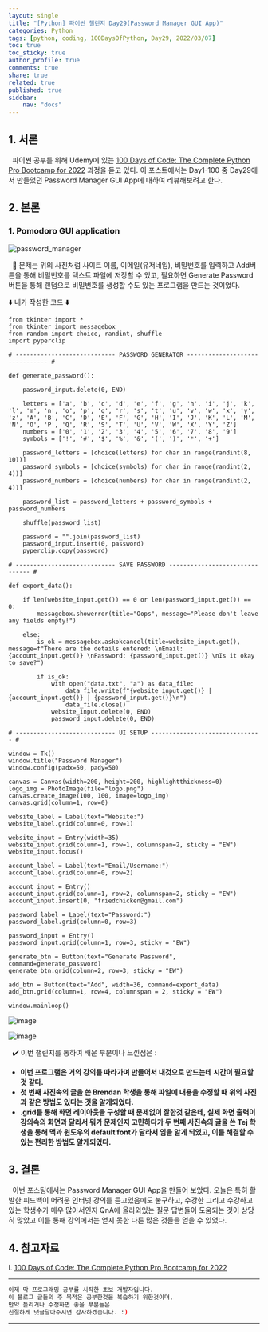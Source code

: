 ```yaml
---
layout: single
title: "[Python] 파이썬 챌린지 Day29(Password Manager GUI App)"
categories: Python
tags: [python, coding, 100DaysOfPython, Day29, 2022/03/07]
toc: true
toc_sticky: true
author_profile: true
comments: true
share: true
related: true
published: true
sidebar: 
    nav: "docs"
---
```


## 1. 서론

&nbsp;&nbsp;파이썬 공부를 위해 Udemy에 있는 [100 Days of Code: The Complete Python Pro Bootcamp for 2022](https://www.udemy.com/course/100-days-of-code/) 과정을 듣고 있다. 이 포스트에서는 Day1-100 중 Day29에서 만들었던 Password Manager GUI App에 대하여 리뷰해보려고 한다.

## 2. 본론

### 1. Pomodoro GUI application

![password_manager](https://user-images.githubusercontent.com/97603503/156987342-de65594e-d821-4f08-91d4-7aacb892f04a.png)

&nbsp;&nbsp;🤔 문제는 위의 사진처럼 사이트 이름, 이메일(유저네임), 비밀번호를 입력하고 Add버튼을 통해 비밀번호를 텍스트 파일에 저장할 수 있고, 필요하면 Generate Password 버튼을 통해 랜덤으로 비밀번호를 생성할 수도 있는 프로그램을 만드는 것이었다.

⬇️ 내가 작성한 코드 ⬇️

```
from tkinter import *
from tkinter import messagebox
from random import choice, randint, shuffle
import pyperclip

# ---------------------------- PASSWORD GENERATOR ------------------------------- #

def generate_password():
    
    password_input.delete(0, END)
    
    letters = ['a', 'b', 'c', 'd', 'e', 'f', 'g', 'h', 'i', 'j', 'k', 'l', 'm', 'n', 'o', 'p', 'q', 'r', 's', 't', 'u', 'v', 'w', 'x', 'y', 'z', 'A', 'B', 'C', 'D', 'E', 'F', 'G', 'H', 'I', 'J', 'K', 'L', 'M', 'N', 'O', 'P', 'Q', 'R', 'S', 'T', 'U', 'V', 'W', 'X', 'Y', 'Z']
    numbers = ['0', '1', '2', '3', '4', '5', '6', '7', '8', '9']
    symbols = ['!', '#', '$', '%', '&', '(', ')', '*', '+']

    password_letters = [choice(letters) for char in range(randint(8, 10))]
    password_symbols = [choice(symbols) for char in range(randint(2, 4))]
    password_numbers = [choice(numbers) for char in range(randint(2, 4))]

    password_list = password_letters + password_symbols + password_numbers

    shuffle(password_list)

    password = "".join(password_list)
    password_input.insert(0, password)
    pyperclip.copy(password)
    
# ---------------------------- SAVE PASSWORD ------------------------------- #

def export_data():
    
    if len(website_input.get()) == 0 or len(password_input.get()) == 0:
        messagebox.showerror(title="Oops", message="Please don't leave any fields empty!")
    
    else:
        is_ok = messagebox.askokcancel(title=website_input.get(), message=f"There are the details entered: \nEmail: {account_input.get()} \nPassword: {password_input.get()} \nIs it okay to save?")
        
        if is_ok:
            with open("data.txt", "a") as data_file:
                data_file.write(f"{website_input.get()} | {account_input.get()} | {password_input.get()}\n")
                data_file.close()
            website_input.delete(0, END)
            password_input.delete(0, END)

# ---------------------------- UI SETUP ------------------------------- #

window = Tk()
window.title("Password Manager")
window.config(padx=50, pady=50)

canvas = Canvas(width=200, height=200, highlightthickness=0)
logo_img = PhotoImage(file="logo.png")
canvas.create_image(100, 100, image=logo_img)
canvas.grid(column=1, row=0)

website_label = Label(text="Website:")
website_label.grid(column=0, row=1)

website_input = Entry(width=35)
website_input.grid(column=1, row=1, columnspan=2, sticky = "EW")
website_input.focus()

account_label = Label(text="Email/Username:")
account_label.grid(column=0, row=2)

account_input = Entry()
account_input.grid(column=1, row=2, columnspan=2, sticky = "EW")
account_input.insert(0, "friedchicken@gmail.com")

password_label = Label(text="Password:")
password_label.grid(column=0, row=3)

password_input = Entry()
password_input.grid(column=1, row=3, sticky = "EW")

generate_btn = Button(text="Generate Password", command=generate_password)
generate_btn.grid(column=2, row=3, sticky = "EW")

add_btn = Button(text="Add", width=36, command=export_data)
add_btn.grid(column=1, row=4, columnspan = 2, sticky = "EW")

window.mainloop()
```  

![image](https://user-images.githubusercontent.com/97603503/156987879-b5fc95c4-68a9-4527-9099-f9bcdb466452.png)

![image](https://user-images.githubusercontent.com/97603503/156988201-e8755b37-0193-43eb-9675-9ceb36f80d1d.png)

&nbsp;&nbsp;✔️ 이번 챌린지를 통하여 배운 부분이나 느낀점은 : 
- <b>이번 프로그램은 거의 강의를 따라가며 만들어서 내것으로 만드는데 시간이 필요할 것 같다.</b>
- <b>첫 번째 사진속의 글을 쓴 Brendan 학생을 통해 파일에 내용을 수정할 때 위의 사진과 같은 방법도 있다는 것을 알게되었다. </b>
- <b>.grid를 통해 화면 레이아웃을 구성할 때 문제없이 잘한것 같은데, 실제 화면 출력이 강의속의 화면과 달라서 뭐가 문제인지 고민하다가 두 번째 사진속의 글을 쓴 Tej 학생을 통해 맥과 윈도우의 default font가 달라서 임을 알게 되었고, 이를 해결할 수 있는 편리한 방법도 알게되었다.</b>  

## 3. 결론

&nbsp;&nbsp;이번 포스팅에서는 Password Manager GUI App을 만들어 보았다. 오늘은 특히 활발한 피드백이 어려운 인터넷 강의를 듣고있음에도 불구하고, 수강한 그리고 수강하고 있는 학생수가 매우 많아서인지 QnA에 올라와있는 질문 답변들이 도움되는 것이 상당히 많았고 이를 통해 강의에서는 얻지 못한 다른 많은 것들을 얻을 수 있었다. 

## 4. 참고자료

Ⅰ. [100 Days of Code: The Complete Python Pro Bootcamp for 2022](https://www.udemy.com/course/100-days-of-code/)

---

```bash
이제 막 프로그래밍 공부를 시작한 초보 개발자입니다.
이 블로그 글들의 주 목적은 공부한것을 복습하기 위한것이며, 
만약 틀리거나 수정하면 좋을 부분들은
친절하게 댓글달아주시면 감사하겠습니다. :)
```

---